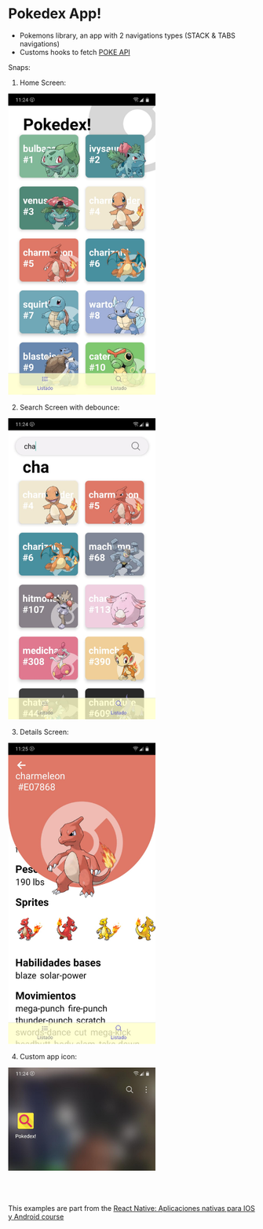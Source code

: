 # Pokedex App!

- Pokemons library, an app with 2 navigations types (STACK & TABS navigations)
- Customs hooks to fetch <a href="https://pokeapi.co/api/v2/pokemon">POKE API</a> 

Snaps:
1. Home Screen:

  <img src="./src/assets/snaps/home.jpeg" alt="Home Screen" width="300"/>

2. Search Screen with debounce:

  <img src="./src/assets/snaps/search.jpeg" alt="Search Screen with debounce" width="300"/>

3. Details Screen:

  <img src="./src/assets/snaps/details.jpeg" alt="Pokemon details Screen" width="300"/>

4. Custom app icon:

  <img src="./src/assets/snaps/appIcon.jpeg" alt="App icon" width="300"/>

<br>
<br>
<br>
<br>

This examples are part from the [React Native: Aplicaciones nativas para IOS y Android course](https://www.udemy.com/course/react-native-fh/)